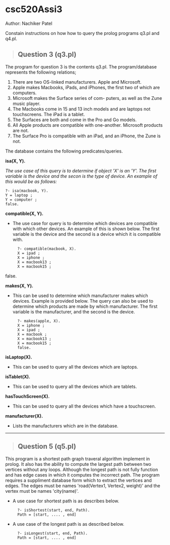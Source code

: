 # csc520Assi3
Author: Nachiker Patel
 
Constain instructions on how how to query the prolog programs q3.pl and q4.pl.

> ## Question 3 (q3.pl)
The program for question 3 is the contents q3.pl. The program/database
represents the following relations;
1. There are two OS-linked manufacturers. Apple and Microsoft.
2. Apple makes Macbooks, iPads, and iPhones, the first two of which are computers.
3. Microsoft makes the Surface series of com-
puters, as well as the Zune music player.
4. The Macbooks come in 15 and 13 inch models and are
laptops not touchscreens. The iPad is a tablet.
5. The Surfaces are both and come in the Pro and
Go models.
6. All Apple products are compatible with one-another. Microsoft products are not.
7. The Surface Pro is compatible with an iPad, and an iPhone, the Zune is not.

The database contains the following predicates/queries.

**isa(X, Y).**

*The use case of this query is to determine if object 'X' is an 'Y'.
The first variable is the device and the secon is the type of device.
An example of this would be as follows:*

    ?- isa(macbook, Y).
    Y = laptop ;
    Y = computer ;
    false.

**compatible(X, Y).**
* The use case for query is to determine which devices are compatible with which
other devices. An example of this is shown below. The first variable is the
device and the second is a device which it is compatible with.

        ?- compatible(macbook, X).
        X = ipad ;
        X = iphone ;
        X = macbook13 ;
        X = macbook15 ;
false.

**makes(X, Y).**
* This can be used to determine which manufacturer makes which devices.
Example is provided below. The query can also be used to determine which
products are made by which manufacturer. The first variable is the manufacturer,
and the second is the device.

        ?- makes(apple, X).
        X = iphone ;
        X = ipad ;
        X = macbook ;
        X = macbook13 ;
        X = macbook15 ;
        false.

**isLaptop(X).**
* This can be used to query all the devices which are laptops.

**isTablet(X).**
* This can be used to query all the devices which are tablets.

**hasTouchScreen(X).**
* This can be used to query all the devices which have a touchscreen.

**manufacturer(X).**
* Lists the manufacturers which are in the database.


----------
> ## Question 5 (q5.pl)
This program is a shortest path graph traveral algorithm implement in prolog.
It also has the ability to compute the largest path between two vertices
without any loops. Although the longest path is not fully function and has edge
cases in which it computes the incorrect path.
The program requires a suppliment database form which to extract the vertices
and edges. The edges must be names 'road(Vertex1, Vertex2, weight)' and the
vertex must be names 'city(name)'.

* A use case for shortest path is as describes below.

        ?- isShortest(start, end, Path).
        Path = [start, .... , end]

* A use case of the longest path is as described below.

        ?- isLongest(start, end, Path).
        Path = [start, .... , end]


